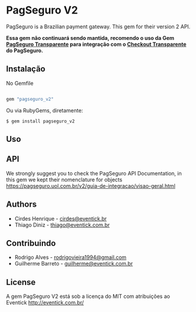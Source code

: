 # PagSeguro V2

PagSeguro is a Brazilian payment gateway. This gem for their version 2 API.


**Essa gem não continuará sendo mantida, recomendo o uso da Gem [PagSeguro Transparente](https://github.com/eventick/pagseguro-transparente) para integração com o [Checkout Transparente](https://pagseguro.uol.com.br/receba-pagamentos.jhtml#checkout-transparent) do PagSeguro.** 

## Instalação

No Gemfile

```ruby

gem "pagseguro_v2"

```

Ou via RubyGems, diretamente:

  `$ gem install pagseguro_v2`


## Uso

## API

We strongly suggest you to check the PagSeguro API Documentation, in this gem we kept their nomenclature for objects
https://pagseguro.uol.com.br/v2/guia-de-integracao/visao-geral.html

## Authors

  * Cirdes Henrique - cirdes@eventick.br
  * Thiago Diniz - thiago@eventick.com.br

## Contribuindo
  * Rodrigo Alves - rodrigovieira1994@gmail.com
  * Guilherme Barreto - guilherme@eventick.com.br

## License

A gem PagSeguro V2 está sob a licença do MIT com atribuições ao Eventick http://eventick.com.br/
